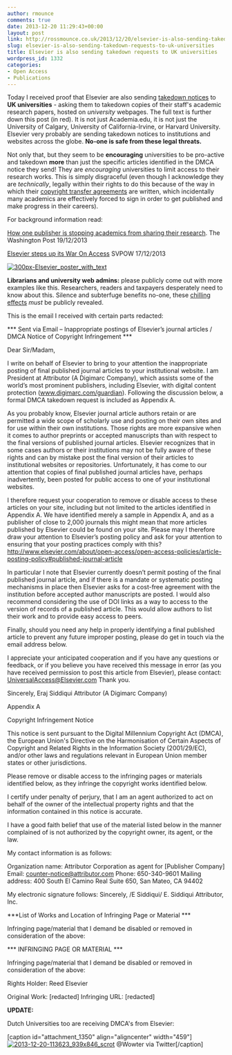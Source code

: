 ```yaml
---
author: rmounce
comments: true
date: 2013-12-20 11:29:43+00:00
layout: post
link: http://rossmounce.co.uk/2013/12/20/elsevier-is-also-sending-takedown-requests-to-uk-universities/
slug: elsevier-is-also-sending-takedown-requests-to-uk-universities
title: Elsevier is also sending takedown requests to UK universities
wordpress_id: 1332
categories:
- Open Access
- Publications
---
```


Today I received proof that Elsevier are also sending [takedown notices](http://techcrunch.com/2013/12/19/elsevier/) to **UK universities** - asking them to takedown copies of their staff's academic research papers, hosted on _university_ webpages. The full text is further down this post (in red). It is not just Academia.edu, it is not just the University of Calgary, University of California-Irvine, or Harvard University. Elsevier very probably are sending takedown notices to institutions and websites across the globe.
**No-one is safe from these legal threats.**

Not only that, but they seem to be **encouraging** universities to be pro-active and takedown **more** than just the specific articles identified in the DMCA notice they send! They are _encouraging_ universities to limit access to their research works. This is simply disgraceful (even though I acknowledge they are _technically_, legally within their rights to do this because of the way in which their [copyright transfer agreements](http://en.wikipedia.org/wiki/Copyright_transfer_agreement) are written, which incidentally many academics are effectively forced to sign in order to get published and make progress in their careers).

For background information read:

[How one publisher is stopping academics from sharing their research](http://www.washingtonpost.com/blogs/the-switch/wp/2013/12/19/how-one-publisher-is-stopping-academics-from-sharing-their-research/?print=1). The Washington Post 19/12/2013

[Elsevier steps up its War On Access](http://svpow.com/2013/12/17/elsevier-steps-up-its-war-on-access/) SVPOW 17/12/2013

[![300px-Elsevier_poster_with_text](http://rossmounce.co.uk/wp-content/uploads/2013/12/300px-Elsevier_poster_with_text.jpg)](http://thecostofknowledge.com/)

**Librarians and university web admins:** please publicly come out with more examples like this. Researchers, readers and taxpayers desperately need to know about this. Silence and subterfuge benefits no-one, these [chilling effects](http://en.wikipedia.org/wiki/Chilling_effect) _must_ be publicly revealed.

This is the email I received with certain parts redacted:

*** Sent via Email – Inappropriate postings of Elsevier’s journal articles / DMCA Notice of Copyright Infringement ***

Dear Sir/Madam,

I write on behalf of Elsevier to bring to your attention the inappropriate posting of final published journal articles to your institutional website. I am President at Attributor (A Digimarc Company), which assists some of the world’s most prominent publishers, including Elsevier, with digital content protection (www.digimarc.com/guardian). Following the discussion below, a formal DMCA takedown request is included as Appendix A.

As you probably know, Elsevier journal article authors retain or are permitted a wide scope of scholarly use and posting on their own sites and for use within their own institutions. Those rights are more expansive when it comes to author preprints or accepted manuscripts than with respect to the final versions of published journal articles. Elsevier recognizes that in some cases authors or their institutions may not be fully aware of these rights and can by mistake post the final version of their articles to institutional websites or repositories. Unfortunately, it has come to our attention that copies of final published journal articles have, perhaps inadvertently, been posted for public access to one of your institutional websites.

I therefore request your cooperation to remove or disable access to these articles on your site, including but not limited to the articles identified in Appendix A. We have identified merely a sample in Appendix A, and as a publisher of close to 2,000 journals this might mean that more articles published by Elsevier could be found on your site. Please may I therefore draw your attention to Elsevier’s posting policy and ask for your attention to ensuring that your posting practices comply with this?
http://www.elsevier.com/about/open-access/open-access-policies/article-posting-policy#published-journal-article

In particular I note that Elsevier currently doesn’t permit posting of the final published journal article, and if there is a mandate or systematic posting mechanisms in place then Elsevier asks for a cost-free agreement with the institution before accepted author manuscripts are posted.
I would also recommend considering the use of DOI links as a way to access to the version of records of a published article. This would allow authors to list their work and to provide easy access to peers.

Finally, should you need any help in properly identifying a final published article to prevent any future improper posting, please do get in touch via the email address below.

I appreciate your anticipated cooperation and if you have any questions or feedback, or if you believe you have received this message in error (as you have received permission to post this article from Elsevier), please contact: UniversalAccess@Elsevier.com
Thank you.

Sincerely,
Eraj Siddiqui
Attributor (A Digimarc Company)

Appendix A

Copyright Infringement Notice

This notice is sent pursuant to the Digital Millennium Copyright Act (DMCA), the European Union's Directive on the Harmonisation of Certain Aspects of Copyright and Related Rights in the Information Society (2001/29/EC), and/or other laws and regulations relevant in European Union member states or other jurisdictions.

Please remove or disable access to the infringing pages or materials identified below, as they infringe the copyright works identified below.

I certify under penalty of perjury, that I am an agent authorized to act on behalf of the owner of the intellectual property rights and that the information contained in this notice is accurate.

I have a good faith belief that use of the material listed below in the manner complained of is not authorized by the copyright owner, its agent, or the law.

My contact information is as follows:

Organization name: Attributor Corporation as agent for [Publisher Company]
Email: counter-notice@attributor.com
Phone: 650-340-9601
Mailing address:
400 South El Camino Real
Suite 650,
San Mateo, CA 94402

My electronic signature follows:
Sincerely,
/E Siddiqui/
E. Siddiqui
Attributor, Inc.

***List of Works and Location of Infringing Page or Material ***

Infringing page/material that I demand be disabled or removed in consideration of the above:

*** INFRINGING PAGE OR MATERIAL ***

Infringing page/material that I demand be disabled or removed in consideration of the above:

Rights Holder: Reed Elsevier

Original Work: [redacted]
Infringing URL: [redacted]

**UPDATE:**

Dutch Universities too are receiving DMCA's from Elsevier:

[caption id="attachment_1350" align="aligncenter" width="459"][![2013-12-20-113623_939x846_scrot](http://rossmounce.co.uk/wp-content/uploads/2013/12/2013-12-20-113623_939x846_scrot.png)](https://twitter.com/Wowter/status/413995567660793856) @Wowter via Twitter[/caption]
